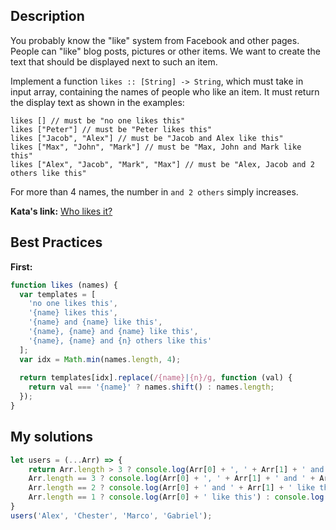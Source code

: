 ## Description

You probably know the "like" system from Facebook and other pages. People can "like" blog posts, pictures or other items. We want to create the text that should be displayed next to such an item.

Implement a function `likes :: [String] -> String`, which must take in input array, containing the names of people who like an item. It must return the display text as shown in the examples:

```
likes [] // must be "no one likes this"
likes ["Peter"] // must be "Peter likes this"
likes ["Jacob", "Alex"] // must be "Jacob and Alex like this"
likes ["Max", "John", "Mark"] // must be "Max, John and Mark like this"
likes ["Alex", "Jacob", "Mark", "Max"] // must be "Alex, Jacob and 2 others like this"
```
For more than 4 names, the number in `and 2 others` simply increases.

**Kata's link:** [Who likes it?](http://www.codewars.com/kata/who-likes-it/)

## Best Practices

**First:**
```js
function likes (names) {
  var templates = [
    'no one likes this',
    '{name} likes this',
    '{name} and {name} like this',
    '{name}, {name} and {name} like this',
    '{name}, {name} and {n} others like this'
  ];
  var idx = Math.min(names.length, 4);
  
  return templates[idx].replace(/{name}|{n}/g, function (val) {
    return val === '{name}' ? names.shift() : names.length;
  });
}
```

## My solutions
```js
let users = (...Arr) => {
	return Arr.length > 3 ? console.log(Arr[0] + ', ' + Arr[1] + ' and ' + `${Arr.length - 2} others like this`) : 
	Arr.length == 3 ? console.log(Arr[0] + ', ' + Arr[1] + ' and ' + Arr[2] + ' like this') : 
	Arr.length == 2 ? console.log(Arr[0] + ' and ' + Arr[1] + ' like this') : 
	Arr.length == 1 ? console.log(Arr[0] + ' like this') : console.log('no one like this')
}
users('Alex', 'Chester', 'Marco', 'Gabriel');
```